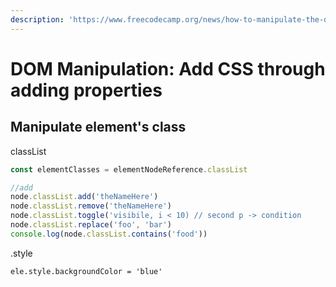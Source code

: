 ```yaml
---
description: 'https://www.freecodecamp.org/news/how-to-manipulate-the-dom-beginners-guide/'
---
```


# DOM Manipulation: Add CSS through adding properties

## Manipulate element's class

classList

```javascript
const elementClasses = elementNodeReference.classList

//add
node.classList.add('theNameHere')
node.classList.remove('theNameHere')
node.classList.toggle('visibile, i < 10) // second p -> condition
node.classList.replace('foo', 'bar')
console.log(node.classList.contains('food'))
```

.style

```text
ele.style.backgroundColor = 'blue'
```











